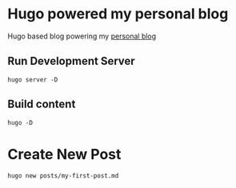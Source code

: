 # Hugo powered my personal blog

Hugo based blog powering my [personal blog](https://sandarenu.github.io)

## Run Development Server

```
hugo server -D
```

## Build content

```
hugo -D
```

# Create New Post

```
hugo new posts/my-first-post.md
```